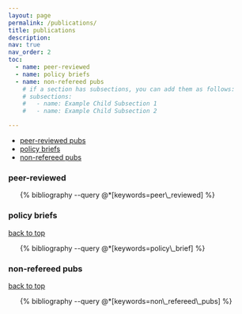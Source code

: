 ```yaml
---
layout: page
permalink: /publications/
title: publications
description: 
nav: true
nav_order: 2
toc:
  - name: peer-reviewed
  - name: policy briefs
  - name: non-refereed pubs
    # if a section has subsections, you can add them as follows:
    # subsections:
    #   - name: Example Child Subsection 1
    #   - name: Example Child Subsection 2

---
```

<!-- _pages/publications.md -->


* [peer-reviewed pubs](#peer-reviewed)
* [policy briefs](#policy-briefs)
* [non-refereed pubs](#non-refereed)

<div class="publications" id="top">

<h3 id="peer-reviewed">peer-reviewed</h3>

<ul>
{% bibliography --query @*[keywords=peer\_reviewed] %}
</ul>
</div>

<div class="publications">

<h3 id="policy-briefs">policy briefs</h3>

<a href="#top">back to top</a>

<ul>
{% bibliography --query @*[keywords=policy\_brief] %}
</ul>

<h3 id="non-refereed">non-refereed pubs</h3>

<a href="#top">back to top</a>

<ul>
{% bibliography --query @*[keywords=non\_refereed\_pubs] %}
</ul>

</div>
